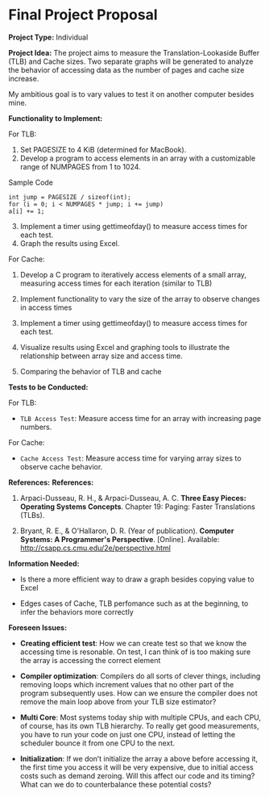 # Final Project Proposal

**Project Type:** Individual

**Project Idea:**
The project aims to measure the Translation-Lookaside Buffer (TLB) and Cache sizes. Two separate graphs will be generated to analyze the behavior of accessing data as the number of pages and cache size increase.

My ambitious goal is to vary values to test it on another computer besides mine.

**Functionality to Implement:**

For TLB:
1. Set PAGESIZE to 4 KiB (determined for MacBook).
2. Develop a program to access elements in an array with a customizable range of NUMPAGES from 1 to 1024.

Sample Code

```{c}
int jump = PAGESIZE / sizeof(int);
for (i = 0; i < NUMPAGES * jump; i += jump)
a[i] += 1;
```

3. Implement a timer using gettimeofday() to measure access times for each test.
4. Graph the results using Excel.

For Cache:
1. Develop a C program to iteratively access elements of a small array, measuring access times for each iteration (similar to TLB)

2. Implement functionality to vary the size of the array to observe changes in access times

3. Implement a timer using gettimeofday() to measure access times for each test.

4. Visualize results using Excel and graphing tools to illustrate the relationship between array size and access time.

5. Comparing the behavior of TLB and cache

**Tests to be Conducted:**

For TLB:
- `TLB Access Test`: Measure access time for an array with increasing page numbers.
  
For Cache:
- `Cache Access Test`: Measure access time for varying array sizes to observe cache behavior.

**References:**
**References:**

1. Arpaci-Dusseau, R. H., & Arpaci-Dusseau, A. C. **Three Easy Pieces: Operating Systems Concepts**. Chapter 19: Paging: Faster Translations (TLBs).

2. Bryant, R. E., & O'Hallaron, D. R. (Year of publication). **Computer Systems: A Programmer's Perspective**. [Online]. Available: http://csapp.cs.cmu.edu/2e/perspective.html

**Information Needed:**
- Is there a more efficient way to draw a graph besides copying value to Excel

- Edges cases of Cache, TLB perfomance such as at the beginning, to infer the behaviors more correctly

**Foreseen Issues:**
- **Creating efficient test**: How we can create test so that we know the accessing time is resonable. On test, I can think of is too making sure the array is accessing the correct element

- **Compiler optimization**: Compilers do all sorts of clever things, including removing loops which increment values that no other part of the program subsequently uses. How can we ensure the compiler does not remove the main loop
above from your TLB size estimator?

- **Multi Core**: Most systems today ship with multiple CPUs, and each CPU, of course, has its own TLB hierarchy. To really get good measurements, you have to run your code on just one CPU, instead of letting the scheduler bounce it
from one CPU to the next.

- **Initialization**: If we don’t initialize the array a above before accessing it, the first time you access it will be very expensive, due to initial access costs such as demand zeroing. Will this affect our code and its timing? What
can we do to counterbalance these potential costs?